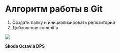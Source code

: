 # Алгоритм работы в Git

1) Создать папку и инициализировать репозиторий
2) Добавление commit'a

<img src = "https://cheb.media/u/2019/11/20191105-011u.jpg">

**Skoda Octavia DPS**